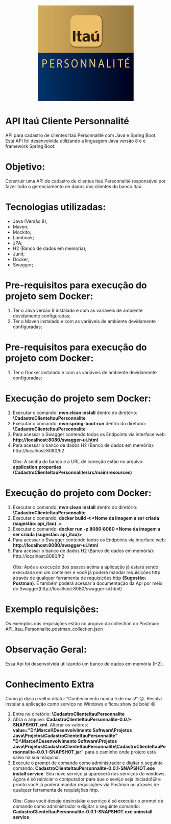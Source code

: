 <h1 align="center">
    <img alt="ItauPersonnalite" title="#ItauPersonnalite" src="./logo_itau_personnalite.png" />
</h1>


# API Itaú Cliente Personnalité
API para cadastro de clientes Itaú Personnalité com Java e Spring Boot. Está API foi desenvolvida utilizando a linguagem Java versão 8 e o framework Spring Boot.

# Objetivo:
Construir uma API de cadastro de clientes Itaú Personnalité responsável por fazer todo o gerenciamento de dados dos clientes do banco Itaú.

# Tecnologias utilizadas: 
* Java (Versão 8); 
* Maven;
* Mockito;
* Lombook;
* JPA;
* H2 (Banco de dados em memória);
* Junit;
* Docker;
* Swagger;

# Pre-requisitos para execução do projeto sem Docker:
1. Ter o Java versão 8 instalado e com as variáveis de ambiente devidamente configuradas;
2. Ter o Maven instalado e com as variáveis de ambiente devidamente configuradas;

# Pre-requisitos para execução do projeto com Docker:
1. Ter o Docker instalado e com as variáveis de ambiente devidamente configuradas;

# Execução do projeto sem Docker:
1. Executar o comando: <b>mvn clean install</b> dentro do diretório: <b>\CadastroClienteItauPersonnalite</b>
2. Executar o comando: <b>mvn spring-boot:run</b> dentro do diretório: <b>\CadastroClienteItauPersonnalite</b>
3. Para acessar o Swagger contendo todos os Endpoints via interface web: <b>http://localhost:8080/swagger-ui.html</b>
4. Para acessar o banco de dados H2 (Banco de dados em memória): http://localhost:8080/h2
<br></br>
Obs: A senha do banco e a URL de coneção estão no arquivo: <b>application.properties (CadastroClienteItauPersonnalite/src/main/resources)</b>

# Execução do projeto com Docker:
1. Executar o comando: <b>mvn clean install</b> dentro do diretório: <b>\CadastroClienteItauPersonnalite</b>
2. Executar o comando: <b>docker build -t <Nome da imagem a ser criada (sugestão: api_itau) .></b>
3. Executar o comando: <b>docker run -p 8080:8080 <Nome da imagem a ser criada (sugestão: api_itau)></b>
4. Para acessar o Swagger contendo todos os Endpoints via interface web: <b>http://localhost:8080/swagger-ui.html</b>
5. Para acessar o banco de dados H2 (Banco de dados em memória): http://localhost:8080/h2
<br></br>
Obs: Após a execução dos passos acima a aplicação já estará sendo executada em um conteiner e você já poderá mandar requisições http através de qualquer
ferramenta de requisições http <b>(Sugestão: Postman)</b>. E também poderá acessar a documentação da Api por meio do Swagger(http://localhost:8080/swagger-ui.html)

# Exemplo requisições:
Os exemplos das requisições estão no arquivo da collection do Postman: API_Itau_Personnalite.postman_collection.json

# Observação Geral:
Essa Api foi desenvolvida utilizando um banco de dados em memória (H2).

# Conhecimento Extra
Como já dizia o velho ditato: "Conhecimento nunca é de mais!" :blush:. Resolvi instalar a aplicação como serviço no Windows e ficou show de bola! :stuck_out_tongue_winking_eye:

1. Entre no diretório: <b>\CadastroClienteItauPersonnalite</b>
2. Abra o arquivo: <b>CadastroClienteItauPersonnalite-0.0.1-SNAPSHOT.xml</b>. Alterar os valores: 
<b>value="D:\Marcel\Desenvolvimento Software\Projetos Java\Projetos\CadastroClienteItauPersonnalite"</b> <b>"D:\Marcel\Desenvolvimento Software\Projetos Java\Projetos\CadastroClienteItauPersonnalite\CadastroClienteItauPersonnalite-0.0.1-SNAPSHOT.jar"</b>
para o caminho onde projeto está salvo na sua máquina.
3. Execute o prompt de comando como administrador e digitar o seguinte comando: <b>CadastroClienteItauPersonnalite-0.0.1-SNAPSHOT.exe install service</b>. Seu novo serviço já aparecerá nos serviços do windows.
Agora é só reiniciar o computador para que o seviço seja iniciado!:smiley: e pronto você já poderá mandar requisições via Postman ou através de qualquer
ferramenta de requisições http.
<br></br>
Obs: Caso você deseje desinstalar o serviço é só executar o prompt de comando como administrador e digitar o seguinte comando: 
<b>CadastroClienteItauPersonnalite-0.0.1-SNAPSHOT.exe uninstall service</b>
